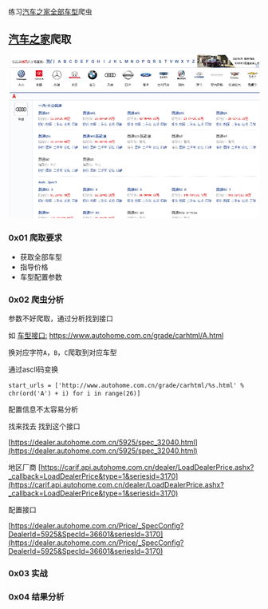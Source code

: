 练习[汽车之家全部车型](https://www.autohome.com.cn/grade/carhtml/A.html)爬虫

## [汽车之家](https://www.autohome.com.cn/car/)爬取

![](https://raw.githubusercontent.com/Hatcat123/GraphicBed/master/Img/20190522101639.png)

### 0x01 爬取要求

- 获取全部车型
- 指导价格
- 车型配置参数

### 0x02 爬虫分析

参数不好爬取，通过分析找到接口

如 [车型接口:](https://www.autohome.com.cn/grade/carhtml/A.html) https://www.autohome.com.cn/grade/carhtml/A.html

换对应字符`A`，`B`，`C`爬取到对应车型

通过ascll码变换
```
start_urls = ['http://www.autohome.com.cn/grade/carhtml/%s.html' % chr(ord('A') + i) for i in range(26)]
```

配置信息不太容易分析

找来找去  找到这个接口


[https://dealer.autohome.com.cn/5925/spec_32040.html](https://dealer.autohome.com.cn/5925/spec_32040.html)

地区厂商
[https://carif.api.autohome.com.cn/dealer/LoadDealerPrice.ashx?_callback=LoadDealerPrice&type=1&seriesid=3170](https://carif.api.autohome.com.cn/dealer/LoadDealerPrice.ashx?_callback=LoadDealerPrice&type=1&seriesid=3170)

配置接口

[https://dealer.autohome.com.cn/Price/_SpecConfig?DealerId=5925&SpecId=36601&seriesId=3170](https://dealer.autohome.com.cn/Price/_SpecConfig?DealerId=5925&SpecId=36601&seriesId=3170)



### 0x03 实战



### 0x04 结果分析






